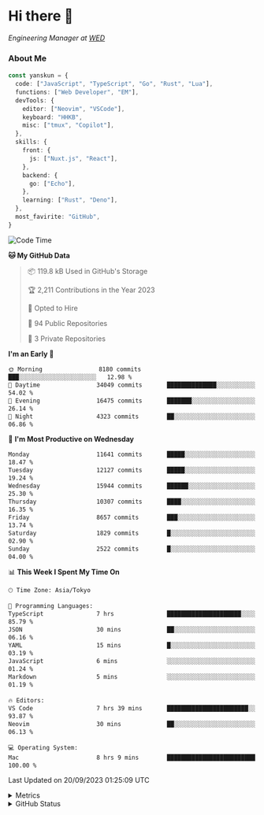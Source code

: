 # Hi there&nbsp;:wave:

<!-- ![Alt text](https://spotify-recently-played-readme.vercel.app/api?user=31kynbuubkiu3r4qh4hjuaglhfay) -->

_Engineering Manager at [WED](https://github.com/wedinc)_

### About Me

```ts
const yanskun = {
  code: ["JavaScript", "TypeScript", "Go", "Rust", "Lua"],
  functions: ["Web Developer", "EM"],
  devTools: {
    editor: ["Neovim", "VSCode"],
    keyboard: "HHKB",
    misc: ["tmux", "Copilot"],
  },
  skills: {
    front: {
      js: ["Nuxt.js", "React"],
    },
    backend: {
      go: ["Echo"],
    },
    learning: ["Rust", "Deno"],
  },
  most_favirite: "GitHub",
}
```

<!--START_SECTION:waka-->
![Code Time](http://img.shields.io/badge/Code%20Time-478%20hrs%2036%20mins-blue)

**🐱 My GitHub Data** 

> 📦 119.8 kB Used in GitHub's Storage 
 > 
> 🏆 2,211 Contributions in the Year 2023
 > 
> 💼 Opted to Hire
 > 
> 📜 94 Public Repositories 
 > 
> 🔑 3 Private Repositories 
 > 
**I'm an Early 🐤** 

```text
🌞 Morning                8180 commits        ███░░░░░░░░░░░░░░░░░░░░░░   12.98 % 
🌆 Daytime                34049 commits       ██████████████░░░░░░░░░░░   54.02 % 
🌃 Evening                16475 commits       ███████░░░░░░░░░░░░░░░░░░   26.14 % 
🌙 Night                  4323 commits        ██░░░░░░░░░░░░░░░░░░░░░░░   06.86 % 
```
📅 **I'm Most Productive on Wednesday** 

```text
Monday                   11641 commits       █████░░░░░░░░░░░░░░░░░░░░   18.47 % 
Tuesday                  12127 commits       █████░░░░░░░░░░░░░░░░░░░░   19.24 % 
Wednesday                15944 commits       ██████░░░░░░░░░░░░░░░░░░░   25.30 % 
Thursday                 10307 commits       ████░░░░░░░░░░░░░░░░░░░░░   16.35 % 
Friday                   8657 commits        ███░░░░░░░░░░░░░░░░░░░░░░   13.74 % 
Saturday                 1829 commits        █░░░░░░░░░░░░░░░░░░░░░░░░   02.90 % 
Sunday                   2522 commits        █░░░░░░░░░░░░░░░░░░░░░░░░   04.00 % 
```


📊 **This Week I Spent My Time On** 

```text
🕑︎ Time Zone: Asia/Tokyo

💬 Programming Languages: 
TypeScript               7 hrs               █████████████████████░░░░   85.79 % 
JSON                     30 mins             ██░░░░░░░░░░░░░░░░░░░░░░░   06.16 % 
YAML                     15 mins             █░░░░░░░░░░░░░░░░░░░░░░░░   03.19 % 
JavaScript               6 mins              ░░░░░░░░░░░░░░░░░░░░░░░░░   01.24 % 
Markdown                 5 mins              ░░░░░░░░░░░░░░░░░░░░░░░░░   01.19 % 

🔥 Editors: 
VS Code                  7 hrs 39 mins       ███████████████████████░░   93.87 % 
Neovim                   30 mins             ██░░░░░░░░░░░░░░░░░░░░░░░   06.13 % 

💻 Operating System: 
Mac                      8 hrs 9 mins        █████████████████████████   100.00 % 
```


 Last Updated on 20/09/2023 01:25:09 UTC
<!--END_SECTION:waka-->

<details>
  <summary>Metrics</summary>
  <img src="https://github.com/yanskun/yanskun/blob/main/github-metrics.svg" alt="Metrics">
</details>

<details>
  <summary>GitHub Status</summary>
  <picture>
    <source media="(prefers-color-scheme: dark)" srcset="https://raw.githubusercontent.com/yanskun/yanskun/master/profile-summary-card-output/nord_dark/0-profile-details.svg">
   <img src="https://raw.githubusercontent.com/yanskun/yanskun/master/profile-summary-card-output/default/0-profile-details.svg">
  </picture>
  <br>
  <picture>
    <source media="(prefers-color-scheme: dark)" srcset="https://raw.githubusercontent.com/yanskun/yanskun/master/profile-summary-card-output/nord_dark/1-repos-per-language.svg">
   <img src="https://raw.githubusercontent.com/yanskun/yanskun/master/profile-summary-card-output/default/1-repos-per-language.svg">
  </picture>
  <picture>
    <source media="(prefers-color-scheme: dark)" srcset="https://raw.githubusercontent.com/yanskun/yanskun/master/profile-summary-card-output/nord_dark/2-most-commit-language.svg">
   <img src="https://raw.githubusercontent.com/yanskun/yanskun/master/profile-summary-card-output/default/2-most-commit-language.svg">
  </picture>
  <br>
  <picture>
    <source media="(prefers-color-scheme: dark)" srcset="https://raw.githubusercontent.com/yanskun/yanskun/master/profile-summary-card-output/nord_dark/3-stats.svg">
   <img src="https://raw.githubusercontent.com/yanskun/yanskun/master/profile-summary-card-output/default/3-stats.svg">
  </picture>
  <picture>
    <source media="(prefers-color-scheme: dark)" srcset="https://raw.githubusercontent.com/yanskun/yanskun/master/profile-summary-card-output/nord_dark/4-productive-time.svg">
   <img src="https://raw.githubusercontent.com/yanskun/yanskun/master/profile-summary-card-output/default/4-productive-time.svg">
  </picture>
</details>
